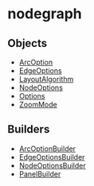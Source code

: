 # <span class="badge package-variant-panelcfg"></span> nodegraph

## Objects

 * <span class="badge object-type-interface"></span> [ArcOption](./object-ArcOption.md)
 * <span class="badge object-type-interface"></span> [EdgeOptions](./object-EdgeOptions.md)
 * <span class="badge object-type-enum"></span> [LayoutAlgorithm](./object-LayoutAlgorithm.md)
 * <span class="badge object-type-interface"></span> [NodeOptions](./object-NodeOptions.md)
 * <span class="badge object-type-interface"></span> [Options](./object-Options.md)
 * <span class="badge object-type-enum"></span> [ZoomMode](./object-ZoomMode.md)
## Builders

 * <span class="badge builder"></span> [ArcOptionBuilder](./builder-ArcOptionBuilder.md)
 * <span class="badge builder"></span> [EdgeOptionsBuilder](./builder-EdgeOptionsBuilder.md)
 * <span class="badge builder"></span> [NodeOptionsBuilder](./builder-NodeOptionsBuilder.md)
 * <span class="badge builder"></span> [PanelBuilder](./builder-PanelBuilder.md)
